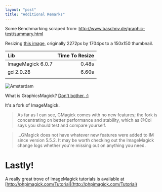 ```yaml
---
layout: "post"
title: "Additional Remarks"
---
```


Some Benchmarking scraped from: http://www.baschny.de/graphic-test/summary.html

Resizing [this image](http://www.baschny.de/graphic-test/amsterdam.jpg), originally 2272px by 1704px to a 150x150 thumbnail.

| Lib               | Time To Resize |
|:------------------|---------------:|
| ImageMagick 6.0.7 | 0.48s          |
| gd 2.0.28         | 6.60s          |
|                   |                |

![Amsterdam](http://www.baschny.de/graphic-test/amsterdam.jpg-150-75-IM6.jpg)

What is GraphicsMagick?
[Don't bother. :)](https://stackoverflow.com/questions/5282072/gd-vs-imagemagick-vs-gmagick-for-jpg)

It's a fork of ImageMagick.

> As far as I can see, GMagick comes with no new features; the fork is concentrating on better performance and stability, which as @Col says you should test and compare yourself.

> ...GMagick does not have whatever new features were added to IM since version 5.5.2. It may be worth checking out the ImageMagick change logs whether you're missing out on anything you need.

# Lastly!

A really great trove of ImageMagick tutorials is available at [http://phpimagick.com/Tutorial](http://phpimagick.com/Tutorial)
